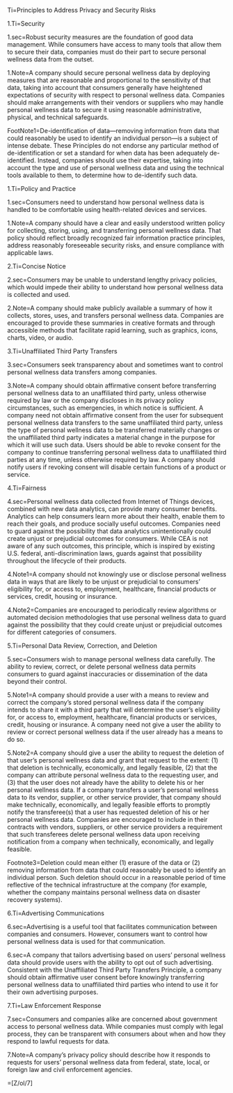 
Ti=Principles to Address Privacy and Security Risks

1.Ti=Security

1.sec=Robust security measures are the foundation of good data management. While consumers have access to many tools that allow them to secure their data, companies must do their part to secure personal wellness data from the outset.

1.Note=A company should secure personal wellness data by deploying measures that are reasonable and proportional to the sensitivity of that data, taking into account that consumers generally have heightened expectations of security with respect to personal wellness data. Companies should make arrangements with their vendors or suppliers who may handle personal wellness data to secure it using reasonable administrative, physical, and technical safeguards.

FootNote1=De-identification of data—removing information from data that could reasonably be used to identify an individual person—is a subject of intense debate. These Principles do not endorse any particular method of de-identification or set a standard for when data has been adequately de-identified. Instead, companies should use their expertise, taking into account the type and use of personal wellness data and using the technical tools available to them, to determine how to de-identify such data.

1.Ti=Policy and Practice

1.sec=Consumers need to understand how personal wellness data is handled to be comfortable using health-related devices and services.

1.Note=A company should have a clear and easily understood written policy for collecting, storing, using, and transferring personal wellness data. That policy should reflect broadly recognized fair information practice principles, address reasonably foreseeable security risks, and ensure compliance with applicable laws.

2.Ti=Concise Notice

2.sec=Consumers may be unable to understand lengthy privacy policies, which would impede their ability to understand how personal wellness data is collected and used.

2.Note=A company should make publicly available a summary of how it collects, stores, uses, and transfers personal wellness data. Companies are encouraged to provide these summaries in creative formats and through accessible methods that facilitate rapid learning, such as graphics, icons, charts, video, or audio.

3.Ti=Unaffiliated Third Party Transfers

3.sec=Consumers seek transparency about and sometimes want to control personal wellness data transfers among companies.

3.Note=A company should obtain affirmative consent before transferring personal wellness data to an unaffiliated third party, unless otherwise required by law or the company discloses in its privacy policy circumstances, such as emergencies, in which notice is sufficient. A company need not obtain affirmative consent from the user for subsequent personal wellness data transfers to the same unaffiliated third party, unless the type of personal wellness data to be transferred materially changes or the unaffiliated third party indicates a material change in the purpose for which it will use such data. Users should be able to revoke consent for the company to continue transferring personal wellness data to unaffiliated third parties at any time, unless otherwise required by law. A company should notify users if revoking consent will disable certain functions of a product or service.

4.Ti=Fairness

4.sec=Personal wellness data collected from Internet of Things devices, combined with new data analytics, can provide many consumer benefits. Analytics can help consumers learn more about their health, enable them to reach their goals, and produce socially useful outcomes. Companies need to guard against the possibility that data analytics unintentionally could create unjust or prejudicial outcomes for consumers. While CEA is not aware of any such outcomes, this principle, which is inspired by  existing U.S. federal, anti-discrimination laws, guards against that possibility throughout the lifecycle of their products.

4.Note1=A company should not knowingly use or disclose personal wellness data in ways that are likely to be unjust or prejudicial to consumers’ eligibility for, or access to, employment, healthcare, financial products or services, credit, housing or insurance.

4.Note2=Companies are encouraged to periodically review algorithms or automated decision methodologies that use personal wellness data to guard against the possibility that they could create unjust or prejudicial outcomes for different categories of consumers.

5.Ti=Personal Data Review, Correction, and Deletion

5.sec=Consumers wish to manage personal wellness data carefully. The ability to review, correct, or delete personal wellness data permits consumers to guard against inaccuracies or dissemination of the data beyond their control.

5.Note1=A company should provide a user with a means to review and correct the company’s stored personal wellness data if the company intends to share it with a third party that will determine the user’s eligibility for, or access to, employment, healthcare, financial products or services, credit, housing or insurance. A company need not give a user the ability to review or correct personal wellness data if the user already has a means to do so.

5.Note2=A company should give a user the ability to request the deletion of that user’s personal wellness data and grant that request to the extent: (1) that deletion is technically, economically, and legally feasible, (2) that the company can attribute personal wellness data to the requesting user, and (3) that the user does not already have the ability to delete his or her personal wellness data. If a company transfers a user’s personal wellness data to its vendor, supplier, or other service provider, that company should make technically, economically, and legally feasible efforts to promptly notify the transferee(s) that a user has requested deletion of his or her personal wellness data. Companies are encouraged to include in their contracts with vendors, suppliers, or other service providers a requirement that such transferees delete personal wellness data upon receiving notification from a company when technically, economically, and legally feasible.

Footnote3=Deletion could mean either (1) erasure of the data or (2) removing information from data that could reasonably be used to identify an individual person. Such deletion should occur in a reasonable period of time reflective of the technical infrastructure at the company (for example, whether the company maintains personal wellness data on disaster recovery systems).

6.Ti=Advertising Communications

6.sec=Advertising is a useful tool that facilitates communication between companies and consumers. However, consumers want to control how personal wellness data is used for that communication.

6.sec=A company that tailors advertising based on users’ personal wellness data should provide users with the ability to opt out of such advertising. Consistent with the Unaffiliated Third Party Transfers Principle, a company should obtain affirmative user consent before knowingly transferring personal wellness data to unaffiliated third parties who intend to use it for their own advertising purposes. 

7.Ti=Law Enforcement Response

7.sec=Consumers and companies alike are concerned about government access to personal wellness data. While companies must comply with legal process, they can be transparent with consumers about when and how they respond to lawful requests for data.

7.Note=A company’s privacy policy should describe how it responds to requests for users’ personal wellness data from federal, state, local, or foreign law and civil enforcement agencies.

=[Z/ol/7]  
